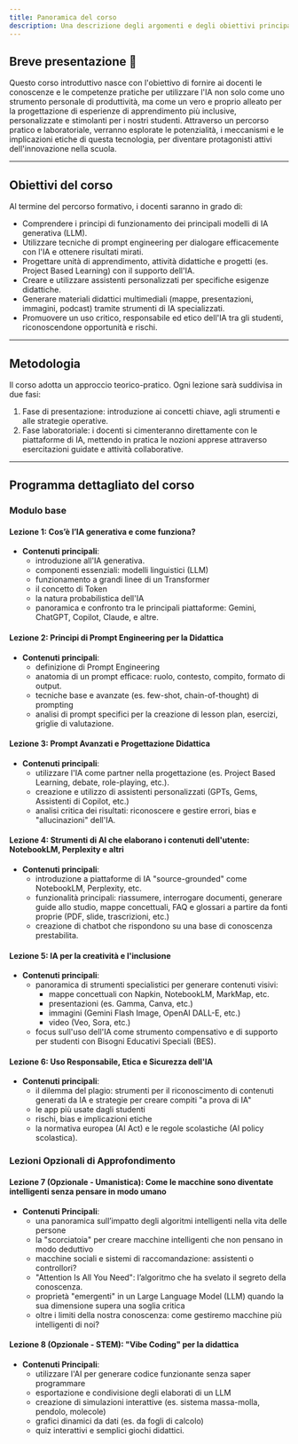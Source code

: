```yaml
---
title: Panoramica del corso
description: Una descrizione degli argomenti e degli obiettivi principali del corso sull'Intelligenza Artificiale per i Docenti dell'Istituto Greppi di Monticello Brianza
---
```


## Breve presentazione 👋

Questo corso introduttivo nasce con l'obiettivo di fornire ai docenti le conoscenze e le competenze pratiche per utilizzare l'IA non solo come uno strumento personale di produttività, ma come un vero e proprio alleato per la progettazione di esperienze di apprendimento più inclusive, personalizzate e stimolanti per i nostri studenti.
Attraverso un percorso pratico e laboratoriale, verranno esplorate le potenzialità, i meccanismi e le implicazioni etiche di questa tecnologia, per diventare protagonisti attivi dell'innovazione nella scuola.

---

## Obiettivi del corso

Al termine del percorso formativo, i docenti saranno in grado di:

- Comprendere i principi di funzionamento dei principali modelli di IA generativa (LLM).
- Utilizzare tecniche di prompt engineering per dialogare efficacemente con l'IA e ottenere risultati mirati.
- Progettare unità di apprendimento, attività didattiche e progetti (es. Project Based Learning) con il supporto dell'IA.
- Creare e utilizzare assistenti personalizzati per specifiche esigenze didattiche.
- Generare materiali didattici multimediali (mappe, presentazioni, immagini, podcast) tramite strumenti di IA specializzati.
- Promuovere un uso critico, responsabile ed etico dell'IA tra gli studenti, riconoscendone opportunità e rischi.

---

## Metodologia

Il corso adotta un approccio teorico-pratico. Ogni lezione sarà suddivisa in due fasi:

1.	Fase di presentazione: introduzione ai concetti chiave, agli strumenti e alle strategie operative.
2.	Fase laboratoriale: i docenti si cimenteranno direttamente con le piattaforme di IA, mettendo in pratica le nozioni apprese attraverso esercitazioni guidate e attività collaborative.

---

## Programma dettagliato del corso

### Modulo base

#### Lezione 1: Cos’è l’IA generativa e come funziona?

- **Contenuti principali**:
  - introduzione all'IA generativa.
  - componenti essenziali: modelli linguistici (LLM)
  - funzionamento a grandi linee di un Transformer
  - il concetto di Token
  - la natura probabilistica dell'IA
  - panoramica e confronto tra le principali piattaforme: Gemini, ChatGPT, Copilot, Claude, e altre.

#### Lezione 2: Principi di Prompt Engineering per la Didattica

- **Contenuti principali**:
  - definizione di Prompt Engineering
  - anatomia di un prompt efficace: ruolo, contesto, compito, formato di output.
  - tecniche base e avanzate (es. few-shot, chain-of-thought) di prompting
  - analisi di prompt specifici per la creazione di lesson plan, esercizi, griglie di valutazione.

#### Lezione 3: Prompt Avanzati e Progettazione Didattica

- **Contenuti principali**:
  - utilizzare l'IA come partner nella progettazione (es. Project Based Learning, debate, role-playing, etc.).
  - creazione e utilizzo di assistenti personalizzati (GPTs, Gems, Assistenti di Copilot, etc.)
  - analisi critica dei risultati: riconoscere e gestire errori, bias e "allucinazioni" dell'IA.

#### Lezione 4: Strumenti di AI che elaborano i contenuti dell'utente: NotebookLM, Perplexity e altri

- **Contenuti principali**:
  - introduzione a piattaforme di IA "source-grounded" come NotebookLM, Perplexity, etc.
  - funzionalità principali: riassumere, interrogare documenti, generare guide allo studio, mappe concettuali, FAQ e glossari a partire da fonti proprie (PDF, slide, trascrizioni, etc.)
  - creazione di chatbot che rispondono su una base di conoscenza prestabilita.

#### Lezione 5: IA per la creatività e l'inclusione

- **Contenuti principali**:
  - panoramica di strumenti specialistici per generare contenuti visivi: 
    - mappe concettuali con Napkin, NotebookLM, MarkMap, etc.
    - presentazioni (es. Gamma, Canva, etc.)
    - immagini (Gemini Flash Image, OpenAI DALL-E, etc.)
    - video (Veo, Sora, etc.)
  - focus sull'uso dell'IA come strumento compensativo e di supporto per studenti con Bisogni Educativi Speciali (BES).

#### Lezione 6: Uso Responsabile, Etica e Sicurezza dell'IA

- **Contenuti principali**:
  - il dilemma del plagio: strumenti per il riconoscimento di contenuti generati da IA e strategie per creare compiti "a prova di IA"
  - le app più usate dagli studenti
  - rischi, bias e implicazioni etiche
  - la normativa europea (AI Act) e le regole scolastiche (AI policy scolastica).

### Lezioni Opzionali di Approfondimento

#### Lezione 7 (Opzionale - Umanistica): Come le macchine sono diventate intelligenti senza pensare in modo umano

- **Contenuti Principali**:
  - una panoramica sull’impatto degli algoritmi intelligenti nella vita delle persone
  - la "scorciatoia" per creare macchine intelligenti che non pensano in modo deduttivo
  - macchine sociali e sistemi di raccomandazione: assistenti o controllori?
  - "Attention Is All You Need": l’algoritmo che ha svelato il segreto della conoscenza.
  - proprietà "emergenti" in un Large Language Model (LLM) quando la sua dimensione supera una soglia critica
  - oltre i limiti della nostra conoscenza: come gestiremo macchine più intelligenti di noi?

#### Lezione 8 (Opzionale - STEM): "Vibe Coding" per la didattica

- **Contenuti Principali**:
  - utilizzare l'AI per generare codice funzionante senza saper programmare
  - esportazione e condivisione degli elaborati di un LLM
  - creazione di simulazioni interattive (es. sistema massa-molla, pendolo, molecole)
  - grafici dinamici da dati (es. da fogli di calcolo)
  - quiz interattivi e semplici giochi didattici.
